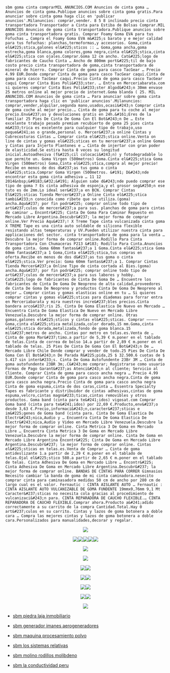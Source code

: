 
```
sbm goma cinta comprarMIL ANUNCIOS.COM Anuncios de cinta goma … Anuncios de cinta goma.Publique anuncios sobre cinta goma gratis.Para anunciar sobre cinta goma haga clic en 'publicar anuncios'.Milanuncios: comprar,vender. 8 5 8 inclinado precio cinta transportadora Transportador a Cinta para Estiba de Bolsas Comprar.MIL ANUNCIOS Anuncios de goma cinta transportadora.Publique anuncios sobre goma cinta transportadora gratis. Comprar Foamy Goma EVA para tus Fofuchas … Compra el Foamy Goma EVA m&#225;s barato y e mejor calidad para tus fofuchas: planchas,termoformas,y accesorios. Goma,cinta el&#225;stica,galones el&#225;sticos :: … Goma,goma ancha,goma estrecha,goma blanca,goma colores,goma negra,cinta el&#225;stica,cinta el&#225;stica con ojales.Comprar.Goma 12 cm ancho. Cat&#225;logo de fabricantes de Caucho Cinta … Ancho de 800mm port&#225;til de bajo costo precio cinta transportadora de goma,cinta transportadora de mineral de hierro. Comprar Cinta de goma para casco TacGear … Precio 4.99 EUR.Donde comprar Cinta de goma para casco TacGear caqui.Cinta de goma para casco TacGear caqui.Precio Cinta de goma para casco TacGear caqui Comprar Cinta Bies Poli&#233;ster. … Entra en Merceriabarata.com si quieres comprar Cinta Bies Poli&#233;ster Algod&#243;n 30mm envase 25 metros online al mejor precio de internet.Goma blanda ( 25. MIL ANUNCIOS.COM Anuncios de goma cinta … Para anunciar sobre goma cinta transportadora haga clic en 'publicar anuncios'.Milanuncios: comprar,vender,alquilar,segunda mano,usados,ocasi&#243;n Comprar cinta de goma coche al mejor precio.… Cinta de goma para tu coche al mejor precio.Env&#237;os y devoluciones gratis en 24h.&#161;Eres de la familia! 25 Pies De Cinta De Goma Con El Bot&#243;n De … Este excelente trabajo pesado premium recubierto de goma 25 pies cinta m&#233;trica es excelente para cualquier tipo de trabajo,uso peque&#241;as o grande,personal o. Mercer&#237;a online Cintas y Cubrecosturas Cintas … Comprar cinta el&#225;stica online.Venta on line de cintas y gomas el&#225;sticas en tu mercer&#237;a online Gomas y Cintas para Injerto Plantones e … Cinta de injertar con gran poder de elasticidad.Se estira hasta 8 veces su longitud inicial.Autoadhesiva (f&#225;cil colocaci&#243;n) y fotodegradable lo que permite un. Goma Virgen (500metros) Goma.Cinta el&#225;stica Goma Virgen (500metros) Goma,Cinta el&#225;stica,compra al mejor precio! Recibe en menos de dos d&#237;as tus goma o cinta el&#225;stica.Comprar Goma Virgen (500metros. &#191; D&#243;nde encontrar esta goma cinta adhesiva … 11 12 2014&nbsp;&#0183;&#32;&#191; Alguien sabe d&#243;nde puedo comprar ese tipo de goma ? Es cinta adhesiva de esponja,y el grosor seg&#250;n ese tuto es de 2mm.Lo ideal ser&#237;a en BCN. Comprar Cintas El&#225;sticas Tienda Mercer&#237;a Online Cinta el&#225;stica tambi&#233;n conocida como ribete que se utiliza.(goma) ancha.Aqu&#237; por fin podr&#225; comprar online todo tipo de art&#237;culos de mercer&#237;a para sus. planchas de goma para cintas de caminar … Encontr&#225; Cinta De Goma Para Caminar Repuesto en Mercado Libre Argentina.Descubr&#237; la mejor forma de comprar online.Ver Precio Aqu&#237;! X Treme Tape cinta vulcanizada cinta goma X TREME Tape es una cinta auto soldable de silicona flexible resistando altas temperaturas y UV.Pueden utilizar nuestra cinta para applicaciones del sector. cinta transportadora de goma para la venta … Descubre la mejor forma de comprar online.Rodillo Para Cinta Transportadora Con Chumaceras P213 &#183; Rodillo Para Cinta.Anuncios de goma cinta. Goma 60mm fantas&#237;a 1 Goma.Cinta el&#225;stica Goma 60mm fantas&#237;a 1 Goma,Cinta el&#225;stica,tus compras en oferta.Recibe en menos de dos d&#237;as tus goma o cinta el&#225;stica.Ver precio: Goma 60mm fantas&#237;a 1. Comprar Cintas Tienda Mercer&#237;a Online Tipo de cinta cortada al Bies.(goma) ancha.Aqu&#237; por fin podr&#225; comprar online todo tipo de art&#237;culos de mercer&#237;a para sus labores y hobby. Cat&#225;logo de fabricantes de Cinta De Goma De … Encuentre los fabricantes de Cinta De Goma De Neopreno de alta calidad,proveedores de Cinta De Goma De Neopreno y productos Cinta De Goma De Neopreno al mejor … Comprar cintas y gomas elasticas online en tu … Si quieres comprar cintas y gomas el&#225;sticas para diademas para forrar entra en Merceriabarata y mira nuestros incre&#237;bles precios.Cinta bandera arco&#237;ris 25. Cinta De Goma Elastica De Nuevo en Mercado … Encuentra Cinta De Goma Elastica De Nuevo en Mercado Libre Venezuela.Descubre la mejor forma de comprar online. Otras gomas,galones el&#225;sticos y cintas el&#225;sticas. Comprar ————— Goma,cinta el&#225;stica metalizada,color dorado,15 mm.Goma,cinta el&#225;stica dorada,metalizada,fondo de goma blanca.15 mil&#237;metros de ancho. Cintas por metro en telas.es.Venta de … Cinta de goma Mar&#237;timo.a partir de 5,39 € m.poner en el tablado de telas.Cinta de correa de bolso 14.a partir de 2,89 € m.poner en el tablado de telas. 25 Pies De Cinta De Goma Con El Bot&#243;n De … Mercado Libre Chile Donde comprar y vender de todo.25 Pies De Cinta De Goma Con El Bot&#243;n De Parada R&#225;pida,25 $ 32.500.6 cuotas de $ 5.417 sin inter&#233;s. Cinta De Goma Autofundente 23Br 3M … Cinta de goma autofundente 23BR 3m;.C&#243;mo comprar; Registrarse como usuario Formas de Pago Garant&#237;as Atenci&#243;n al cliente; Servicio al Cliente. Comprar Cinta de goma para casco ancha negra … Precio 4.99 EUR.Donde comprar Cinta de goma para casco ancha negra.Cinta de goma para casco ancha negra.Precio Cinta de goma para casco ancha negra Cinta de goma espuma,cinta de dos caras,cinta … Essentra Specialty Tapes es fabricante y distribuidor de cintas adhesivas,cintas de goma espuma,velcro,cintas magn&#233;ticas,cintas removibles y otros productos. Goma band (cinta para te&#241;idos) vigosat.com Comprar Goma band (cinta para te&#241;idos) por 22,69 €.Producto,env&#237;o desde 3,63 €.Precio,informaci&#243;n,caracter&#237;sticas e im&#225;genes de Goma band (cinta para. Cinta De Goma Elastica De Electr&#243;nica,Audio y … Encuentra Cinta De Goma Elastica De Electr&#243;nica,Audio y Video en Mercado Libre Venezuela.Descubre la mejor forma de comprar online. Cinta Metrica 3 De Goma en Mercado Libre … Encuentra Cinta Metrica 3 De Goma en Mercado Libre Venezuela.Descubre la mejor forma de comprar online. Cinta De Goma en Mercado Libre Argentina Encontr&#225; Cinta De Goma en Mercado Libre Argentina.Descubr&#237; la mejor forma de comprar online. Cintas el&#225;sticas en telas.es.Venta de Comprar … Cinta de goma antideslizante 1.a partir de 2,29 € m.poner en el tablado de telas.Ojal el&#225;stico 580.a partir de 2,65 € m.poner en el tablado de telas. Cinta Adhesiva De Goma en Mercado Libre … Encontr&#225; Cinta Adhesiva De Goma en Mercado Libre Argentina.Descubr&#237; la mejor forma de comprar online. BANDAS DE CINTAS PARA CORRER Gimnasios Necesito cambiar la banda de goma de mi cinta caminadora.nesecito comprar cinta para caminasadora medidas 50 cm de ancho por 280 cm de largo cual es el valor. Fernautic : CINTA AISLANTE AUTO … Fernautic : CINTA AISLANTE AUTO VULCANIZABLE DE GOMA FUNDENTE 19mmx0,76mm 9,1 Mt Caracter&#237;sticas no necesita cola gracias al procedimiento de vulcanizaci&#243;n para. CINTA REPARADORA DE CAUCHO FLEXIBLE.… CINTA REPARADORA DE CAUCHO FLEXIBLE.Comprar ahora.Producto a&#241;adido correctamente a su carrito de la compra Cantidad.Total.Hay 0 art&#237;culos en su carrito. Cintas y lazos de goma botonera a doble cara … Compra las mejores cintas y lazos de goma botonera a doble cara.Personalizados para manualidades,decorar y regalar. 
```

<div align="center">

<a href="https://es-crusher.shibang-china.com/github&k=sbm+goma+cinta+comprar"><img src="https://static.shibang-china.com/es/crusher/logo.jpg"></a>

<a href="https://es-crusher.shibang-china.com/github&k=sbm+goma+cinta+comprar"><img src="https://static.shibang-china.com/es/crusher/index.jpg"></a><a href="https://es-crusher.shibang-china.com/material.htmlgithub&k=sbm+goma+cinta+comprar"><img src="https://static.shibang-china.com/es/crusher/material.jpg"></a><a href="https://es-crusher.shibang-china.com/application.htmlgithub&k=sbm+goma+cinta+comprar"><img src="https://static.shibang-china.com/es/crusher/application.jpg"></a><a href="https://es-crusher.shibang-china.com/aboutus.htmlgithub&k=sbm+goma+cinta+comprar"><img src="https://static.shibang-china.com/es/crusher/aboutus.jpg"></a><a href="https://es-crusher.shibang-china.com/contact.htmlgithub&k=sbm+goma+cinta+comprar"><img src="https://static.shibang-china.com/es/crusher/contact.jpg"></a>

<a href="https://es-crusher.shibang-china.com/github&k=sbm+goma+cinta+comprar"><img src="https://static.shibang-china.com/es/crusher/banner.jpg"></a>

<a href="https://swt.shibang-china.com/github&k=sbm+goma+cinta+comprar"><img src="https://static.shibang-china.com/es/crusher/text.jpg"></a>

<a href="https://swt.shibang-china.com/github&k=sbm+goma+cinta+comprar"><img src="https://static.shibang-china.com/es/crusher/chat.jpg"></a><a href="https://es-crusher.shibang-china.com/contact.htmlgithub&k=sbm+goma+cinta+comprar"><img src="https://static.shibang-china.com/es/crusher/message.jpg"></a>

<a href="https://es-crusher.shibang-china.com/products/pe.htmlgithub&k=sbm+goma+cinta+comprar"><img src="https://static.shibang-china.com/es/crusher/pe.jpg"></a><a href="https://es-crusher.shibang-china.com/products/pf.htmlgithub&k=sbm+goma+cinta+comprar"><img src="https://static.shibang-china.com/es/crusher/pf.jpg"></a>

<a href="https://es-crusher.shibang-china.com/products/hpt.htmlgithub&k=sbm+goma+cinta+comprar"><img src="https://static.shibang-china.com/es/crusher/hpt.jpg"></a><a href="https://es-crusher.shibang-china.com/products/vsi.htmlgithub&k=sbm+goma+cinta+comprar"><img src="https://static.shibang-china.com/es/crusher/vsi.jpg"></a>

<a href="https://es-crusher.shibang-china.com/products/klv.htmlgithub&k=sbm+goma+cinta+comprar"><img src="https://static.shibang-china.com/es/crusher/klv.jpg"></a><a href="https://es-crusher.shibang-china.com/products/portable.htmlgithub&k=sbm+goma+cinta+comprar"><img src="https://static.shibang-china.com/es/crusher/portable.jpg"></a>

<a href="https://swt.shibang-china.com/github&k=sbm+goma+cinta+comprar"><img src="https://static.shibang-china.com/es/crusher/case.jpg"></a>

</div>


* [sbm piedra laja inmobiliario](sbm%20piedra%20laja%20inmobiliario.md)

* [sbm generador imanes aerogeneradores](sbm%20generador%20imanes%20aerogeneradores.md)

* [sbm maquina procesamiento polvo](sbm%20maquina%20procesamiento%20polvo.md)

* [sbm los sistemas relativas](sbm%20los%20sistemas%20relativas.md)

* [sbm molino rodillos molibdeno](sbm%20molino%20rodillos%20molibdeno.md)

* [sbm la conductividad peru](sbm%20la%20conductividad%20peru.md)